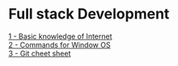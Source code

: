 # Full stack Development


[1 - Basic knowledge of Internet](https://github.com/nazeerahmedofficial/Full_Stack_Development/blob/main/1.Internet/Internet.md) <br />
[2 - Commands for Window OS](https://github.com/nazeerahmedofficial/Full_Stack_Development/blob/main/WindowCommands/Commands.md) <br/>
[3 - Git cheet sheet](https://github.com/nazeerahmedofficial/Full_Stack_Development/blob/main/GithubCommands/Commands.md)
